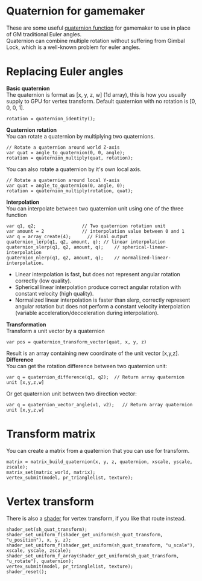 # Quaternion for gamemaker
These are some useful [quaternion function](https://github.com/callmeEthan/Gamemaker_quaternion/blob/main/scripts/Quaternion/Quaternion.gml) for gamemaker to use in place of GM traditional Euler angles.  
Quaternion can combine multiple rotation without suffering from Gimbal Lock, which is a well-known problem for euler angles.  

# Replacing Euler angles
**Basic quaternion**  
The quaternion is format as [x, y, z, w] (1d array), this is how you usually supply to GPU for vertex transform. Default quaternion with no rotation is [0, 0, 0, 1].   
```
rotation = quaternion_identity();
```
**Quaternion rotation**  
You can rotate a quaternion by multiplying two quaternions.
```
// Rotate a quaternion around world Z-axis
var quat = angle_to_quaternion(0, 0, angle);
rotation = quaternion_multiply(quat, rotation);
```
You can also rotate a quaternion by it's own local axis.  
```
// Rotate a quaternion around local Y-axis
var quat = angle_to_quaternion(0, angle, 0);
rotation = quaternion_multiply(rotation, quat);
```
**Interpolation**  
You can interpolate between two quaternion unit using one of the three function
```
var q1, q2; 				// Two quaternion rotation unit
var amount = 2 				// interpolation value between 0 and 1
var q = array_create(4); 	  // Final output
quaternion_lerp(q1, q2, amount, q);	// linear interpolation
quaternion_slerp(q1, q2, amount, q);	// spherical-linear-interpolation
quaternion_nlerp(q1, q2, amount, q);	// normalized-linear-interpolation.
```
- Linear interpolation is fast, but does not represent angular rotation correctly (low quality).  
- Spherical linear interpolation produce correct angular rotation with constant velocity (high quality).  
- Normalized linear interpolation is faster than slerp, correctly represent angular rotation but does not perform a constant velocity interpolation (variable acceleration/decceleration during interpolation).  

**Transformation**  
Transform a unit vector by a quaternion
```
var pos = quaternion_transform_vector(quat, x, y, z)
```
Result is an array containing new coordinate of the unit vector [x,y,z].  
**Difference**  
You can get the rotation difference between two quaternion unit:
```
var q = quaternion_difference(q1, q2);	// Return array quaternion unit [x,y,z,w]
```
Or get quaternion unit between two direction vector:
```
var q = quaternion_vector_angle(v1, v2);   // Return array quaternion unit [x,y,z,w]
```
# Transform matrix
You can create a matrix from a quaternion that you can use for transform.
```
matrix = matrix_build_quaternion(x, y, z, quaternion, xscale, yscale, zscale);
matrix_set(matrix_world, matrix);
vertex_submit(model, pr_trianglelist, texture);
```
# Vertex transform
There is also a [shader](https://github.com/callmeEthan/Gamemaker_quaternion/blob/main/shaders/sh_quat_transform/sh_quat_transform.vsh) for vertex transform, if you like that route instead.

```
shader_set(sh_quat_transform);
shader_set_uniform_f(shader_get_uniform(sh_quat_transform, "u_position"), x, y, z);
shader_set_uniform_f(shader_get_uniform(sh_quat_transform, "u_scale"), xscale, yscale, zscale);
shader_set_uniform_f_array(shader_get_uniform(sh_quat_transform, "u_rotate"), quaternion);
vertex_submit(model, pr_trianglelist, texture);
shader_reset();
```
